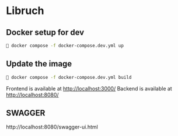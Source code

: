 # Libruch

## Docker setup for dev

```sh
🐧 docker compose -f docker-compose.dev.yml up
```

## Update the image

```sh
🐧 docker compose -f docker-compose.dev.yml build
```

Frontend is available at [http://localhost:3000/](http://localhost:3000/)
Backend is available at [http://localhost:8080/](http://localhost:8080/)

## SWAGGER

http://localhost:8080/swagger-ui.html
